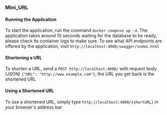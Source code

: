### Mini_URL

#### Running the Application

To start the application, run the command `docker-compose up -d`. The application takes around 10 seconds waiting for the database to be ready, please check its container logs to make sure. To see what API endpoints are offered by the application, visit `http://localhost:4000/swagger/index.html`

#### Shortening a URL

To shorten a URL, send a `POST http://localhost:4000/` with request body (JSON) `{"URL": "http://www.example.com"}`, the URL you get back is the shortened URL

#### Using a Shortened URL

To use a shortened URL, simply type `http://localhost:4000/{shortURL}` in your browser's address bar
